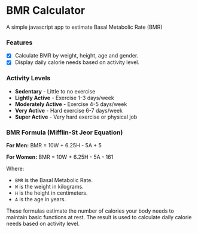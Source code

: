 # BMR Calculator

A simple javascript app to estimate Basal Metabolic Rate (BMR)

### Features

- [x] Calculate BMR by weight, height, age and gender.
- [x] Display daily calorie needs based on activity level.

### Activity Levels

- **Sedentary** - Little to no exercise
- **Lightly Active** - Exercise 1-3 days/week
- **Moderately Active** - Exercise 4-5 days/week
- **Very Active** - Hard exercise 6-7 days/week
- **Super Active** - Very hard exercise or physical job

### BMR Formula (Mifflin-St Jeor Equation)

**For Men:**
BMR = 10W + 6.25H - 5A + 5

**For Women:**
BMR = 10W + 6.25H - 5A - 161

Where:

- `BMR` is the Basal Metabolic Rate.
- `W` is the weight in kilograms.
- `H` is the height in centimeters.
- `A` is the age in years.

These formulas estimate the number of calories your body needs to maintain basic functions at rest. The result is used to calculate daily calorie needs based on activity level.
